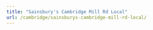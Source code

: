 ```yaml
---
title: "Sainsbury's Cambridge Mill Rd Local"
url: /cambridge/sainsburys-cambridge-mill-rd-local/
---
```

